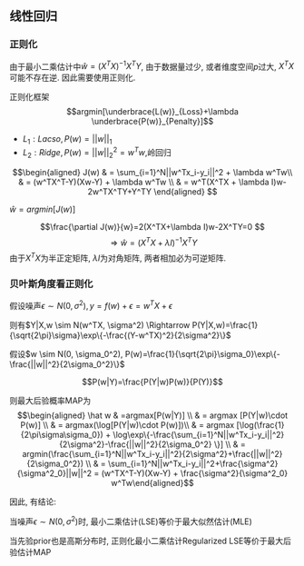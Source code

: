 ## 线性回归

### 正则化

由于最小二乘估计中$\hat w=(X^TX)^{-1}X^TY$, 由于数据量过少, 或者维度空间$p$过大, $X^TX$可能不存在逆. 因此需要使用正则化.

正则化框架
$$argmin[\underbrace{L(w)}_{Loss}+\lambda \underbrace{P(w)}_{Penalty}]$$

* $L_1: Lacso, P(w)=||w||_1$ 
* $L_2: Ridge, P(w)=||w||_2^2=w^Tw$,岭回归

$$\begin{aligned}
    J(w) & = \sum_{i=1}^N||w^Tx_i-y_i||^2 + \lambda w^Tw\\
         & = (w^TX^T-Y)(Xw-Y) + \lambda w^Tw \\
         & = w^T(X^TX + \lambda I)w-2w^TX^TY+Y^TY
\end{aligned} $$

$\hat w=argmin[J(w)]$

$$\frac{\partial J(w)}{w}=2(X^TX+\lambda I)w-2X^TY=0 $$
$$\Rightarrow \hat w=(X^TX+\lambda I)^{-1}X^TY$$
由于$X^TX$为半正定矩阵, $\lambda I$为对角矩阵, 两者相加必为可逆矩阵.

### 贝叶斯角度看正则化

假设噪声$\epsilon \sim N(0, \sigma^2), y=f(w) + \epsilon=w^TX+\epsilon$

则有$Y|X,w \sim N(w^TX, \sigma^2) \Rightarrow P(Y|X,w)=\frac{1}{\sqrt{2\pi}\sigma}\exp\{-\frac{(Y-w^TX)^2}{2\sigma^2}\}$

假设$w \sim N(0, \sigma_0^2), P(w)=\frac{1}{\sqrt{2\pi}\sigma_0}\exp\{-\frac{||w||^2}{2\sigma_0^2}\}$

$$P(w|Y)=\frac{P(Y|w)P(w)}{P(Y)}$$

则最大后验概率MAP为
$$\begin{aligned} \hat w & =argmax[P(w|Y)] \\
& = argmax [P(Y|w)\cdot P(w)] \\ & = argmax(\log[P(Y|w)\cdot P(w)])\\ & = argmax [\log(\frac{1}{2\pi\sigma\sigma_0}) + \log\exp\{-\frac{\sum_{i=1}^N||w^Tx_i-y_i||^2}{2\sigma^2}-\frac{||w||^2}{2\sigma_0^2} \}]
\\ & = argmin(\frac{\sum_{i=1}^N||w^Tx_i-y_i||^2}{2\sigma^2}+\frac{||w||^2}{2\sigma_0^2}) \\ & = \sum_{i=1}^N||w^Tx_i-y_i||^2+\frac{\sigma^2}{\sigma^2_0}||w||^2 = (w^TX^T-Y)(Xw-Y) + \frac{\sigma^2}{\sigma^2_0} w^Tw\end{aligned}$$


 因此, 有结论:

 当噪声$\epsilon \sim N(0, \sigma^2)$时, 最小二乘估计(LSE)等价于最大似然估计(MLE)

 当先验prior也是高斯分布时, 正则化最小二乘估计Regularized LSE等价于最大后验估计MAP